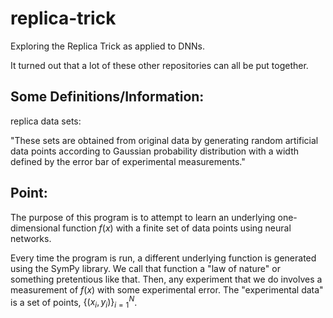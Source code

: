# replica-trick
Exploring the Replica Trick as applied to DNNs.

It turned out that a lot of these other repositories can all be put together.

## Some Definitions/Information:

replica data sets: 

"These sets are obtained from original data by generating random artificial data points according to Gaussian probability distribution with a width defined by the error bar of experimental measurements."

## Point:

The purpose of this program is to attempt to learn an underlying one-dimensional function $f(x)$ with a finite set of data points using neural networks.

Every time the program is run, a different underlying function is generated using the SymPy library. We call that function a "law of nature" or something pretentious like that. Then, any experiment that we do involves a measurement of $f(x)$ with some experimental error. The "experimental data" is a set of points, $\{ \left(x_{i}, y_{i} \right)\}_{i = 1}^{N}$.